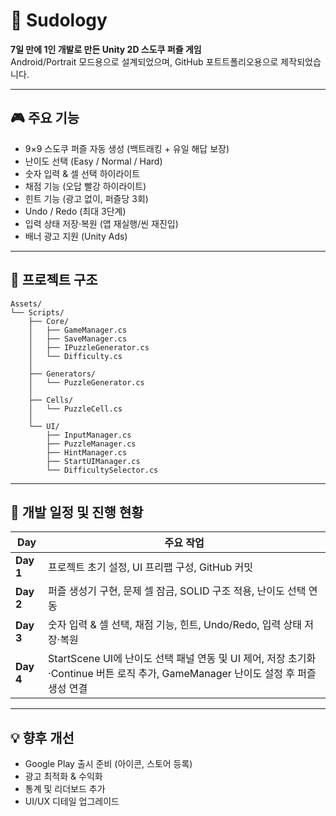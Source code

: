 # 🧩 Sudology

**7일 만에 1인 개발로 만든 Unity 2D 스도쿠 퍼즐 게임**  
Android/Portrait 모드용으로 설계되었으며, GitHub 포트트폴리오용으로 제작되었습니다.

---

## 🎮 주요 기능

- 9×9 스도쿠 퍼즐 자동 생성 (백트래킹 + 유일 해답 보장)  
- 난이도 선택 (Easy / Normal / Hard)  
- 숫자 입력 & 셀 선택 하이라이트  
- 채점 기능 (오답 빨강 하이라이트)  
- 힌트 기능 (광고 없이, 퍼즐당 3회)  
- Undo / Redo (최대 3단계)  
- 입력 상태 저장·복원 (앱 재실행/씬 재진입)  
- 배너 광고 지원 (Unity Ads)

---

## 📁 프로젝트 구조

```
Assets/
└── Scripts/
    ├── Core/                  
    │   ├── GameManager.cs
    │   ├── SaveManager.cs
    │   ├── IPuzzleGenerator.cs
    │   └── Difficulty.cs
    │   
    ├── Generators/            
    │   └── PuzzleGenerator.cs
    │   
    ├── Cells/                 
    │   └── PuzzleCell.cs
    │   
    └── UI/                    
        ├── InputManager.cs
        ├── PuzzleManager.cs
        ├── HintManager.cs
        ├── StartUIManager.cs
        └── DifficultySelector.cs
```

---

## 📅 개발 일정 및 진행 현황

| Day       | 주요 작업                                                                                                                                            |
|-----------|------------------------------------------------------------------------------------------------------------------------------------------------------|
| **Day 1** | 프로젝트 초기 설정, UI 프리팹 구성, GitHub 커밋                                                                                                         |
| **Day 2** | 퍼즐 생성기 구현, 문제 셀 잠금, SOLID 구조 적용, 난이도 선택 연동                                                                                         |
| **Day 3** | 숫자 입력 & 셀 선택, 채점 기능, 힌트, Undo/Redo, 입력 상태 저장·복원                                                                                     |
| **Day 4** | StartScene UI에 난이도 선택 패널 연동 및 UI 제어, 저장 초기화·Continue 버튼 로직 추가, GameManager 난이도 설정 후 퍼즐 생성 연결                             |

---

## 💡 향후 개선

- Google Play 출시 준비 (아이콘, 스토어 등록)  
- 광고 최적화 & 수익화  
- 통계 및 리더보드 추가  
- UI/UX 디테일 업그레이드
